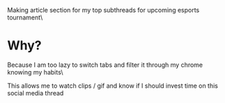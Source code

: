 Making article section for my top subthreads for upcoming esports tournament\
# Why?
Because I am too lazy to switch tabs and filter it through my chrome knowing my habits\


This allows me to watch clips / gif and know if I should invest time on this social media thread
